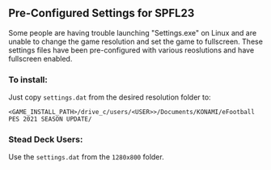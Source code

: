 ## Pre-Configured Settings for SPFL23

Some people are having trouble launching "Settings.exe" on Linux and are unable to change the game resolution
and set the game to fullscreen. These settings files have been pre-configured with various reoslutions 
and have fullscreen enabled.

### To install:

Just copy `settings.dat` from the desired resolution folder to:
```
<GAME_INSTALL_PATH>/drive_c/users/<USER>>/Documents/KONAMI/eFootball PES 2021 SEASON UPDATE/
```

### Stead Deck Users:
Use the `settings.dat` from the `1280x800` folder.
